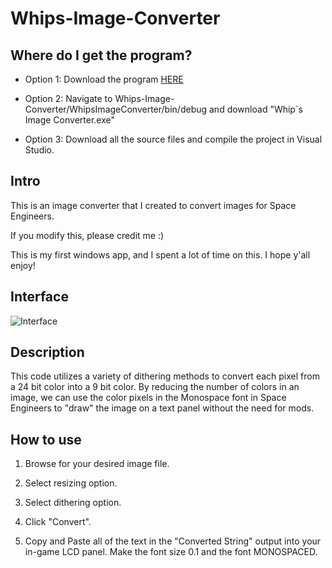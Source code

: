 # Whips-Image-Converter
## Where do I get the program?
* Option 1: Download the program [HERE](https://github.com/Whiplash141/Whips-Image-Converter/raw/master/WhipsImageConverter/bin/Debug/Whip%60s%20Image%20Converter.exe)

* Option 2: Navigate to Whips-Image-Converter/WhipsImageConverter/bin/debug and download "Whip`s Image Converter.exe"

* Option 3: Download all the source files and compile the project in Visual Studio.

## Intro
This is an image converter that I created to convert images for Space Engineers.

If you modify this, please credit me :) 

This is my first windows app, and I spent a lot of time on this. I hope y'all enjoy!

## Interface
![Interface](https://i.imgur.com/jTlVWGw.png)

## Description
This code utilizes a variety of dithering methods to convert each pixel from  a 24 bit color into a 9 bit color.
By reducing the number of colors in an image, we can use the color pixels in the Monospace font in Space Engineers
to "draw" the image on a text panel without the need for mods.

## How to use
1. Browse for your desired image file.

2. Select resizing option.

3. Select dithering option.

4. Click "Convert".

5. Copy and Paste all of the text in the "Converted String" output into your in-game LCD panel. Make the font size 0.1 and the 
   font MONOSPACED.
